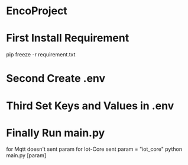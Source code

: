 # EncoProject

# First Install Requirement
pip freeze -r requirement.txt

# Second Create .env

# Third Set Keys and Values in .env

# Finally Run main.py 
for Mqtt doesn't sent param
for Iot-Core sent param = "iot_core"
python main.py [param]
